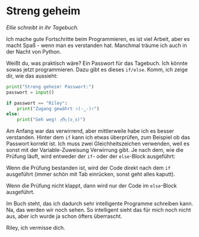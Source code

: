 # Streng geheim

_Ellie schreibt in ihr Tagebuch._

Ich mache gute Fortschritte beim Programmieren, es ist viel Arbeit, aber es macht Spaß - wenn man es verstanden hat. Manchmal träume ich auch in der Nacht von Python.

Weißt du, was praktisch wäre? Ein Passwort für das Tagebuch. Ich könnte sowas jetzt programmieren. Dazu gibt es dieses `if/else`. Komm, ich zeige dir, wie das aussieht:

```py
print("Streng geheim! Passwort:")
passwort = input()

if passwort == "Riley":
    print("Zugang gewährt ✌(-‿-)✌")
else:
    print("Geh weg! ┌П┐(ಠ_ಠ)")
```

Am Anfang war das verwirrend, aber mittlerweile habe ich es besser verstanden. Hinter dem `if` kann ich etwas überprüfen, zum Beispiel ob das Passwort korrekt ist. Ich muss zwei Gleichheitszeichen verwenden, weil es sonst mit der Variable-Zuweisung Verwirrung gibt. Je nach dem, wie die Prüfung läuft, wird entweder der `if`- oder der `else`-Block ausgeführt:

Wenn die <span class="text-green-600">Prüfung bestanden ist</span>, wird der Code direkt nach dem `if` ausgeführt (immer schön mit Tab einrücken, sonst geht alles kaputt).

Wenn die <span class="text-red-500">Prüfung nicht klappt</span>, dann wird nur der Code im `else`-Block ausgeführt.

Im Buch steht, das ich dadurch sehr intelligente Programme schreiben kann. Na, das werden wir noch sehen. So intelligent sieht das für mich noch nicht aus, aber ich wurde ja schon öfters überrascht.

Riley, ich vermisse dich.
